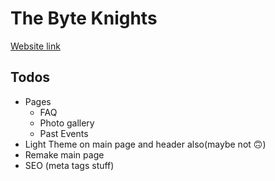 # The Byte Knights

[Website link](https://thebyteknights.netlify.app/)

## Todos
* Pages
    * FAQ
    * Photo gallery
    * Past Events
* Light Theme on main page and header also(maybe not 🙃)
* Remake main page
* SEO (meta tags stuff)